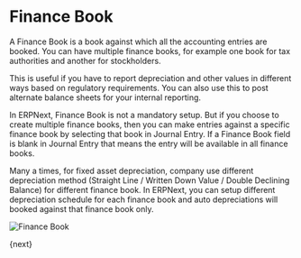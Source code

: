 # Finance Book

A Finance Book is a book against which all the accounting entries are booked. You can have multiple finance books, for example one book for tax authorities and another for stockholders.

This is useful if you have to report depreciation and other values in different ways based on regulatory requirements. You can also use this to post alternate balance sheets for your internal reporting.

In ERPNext, Finance Book is not a mandatory setup. But if you choose to create multiple finance books, then you can make entries against a specific finance book by selecting that book in Journal Entry. If a Finance Book field is blank in Journal Entry that means the entry will be available in all finance books.

Many a times, for fixed asset depreciation, company use different depreciation method (Straight Line / Written Down Value / Double Declining Balance) for different finance book. In ERPNext, you can setup different depreciation schedule for each finance book and auto depreciations will booked against that finance book only.

<img class="screenshot" alt="Finance Book" src="{{docs_base_url}}/assets/img/accounts/finance-book.png">

{next}
